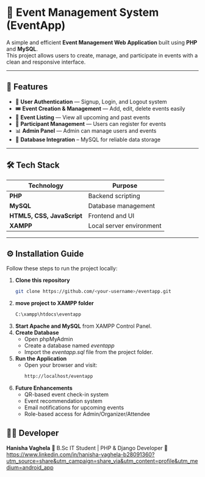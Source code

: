 # 🎉 Event Management System (EventApp)

A simple and efficient **Event Management Web Application** built using **PHP** and **MySQL**.  
This project allows users to create, manage, and participate in events with a clean and responsive interface.

---

## 🚀 Features

- 🧾 **User Authentication** — Signup, Login, and Logout system  
- 🎟️ **Event Creation & Management** — Add, edit, delete events easily  
- 📅 **Event Listing** — View all upcoming and past events  
- 👥 **Participant Management** — Users can register for events  
- 📊 **Admin Panel** — Admin can manage users and events  
- 💾 **Database Integration** – MySQL for reliable data storage
  
---

## 🛠️ Tech Stack

| Technology | Purpose |
|-------------|----------|
| **PHP** | Backend scripting |
| **MySQL** | Database management |
| **HTML5, CSS, JavaScript** | Frontend and UI |
| **XAMPP** | Local server environment |

---

## ⚙️ Installation Guide

Follow these steps to run the project locally:

1. **Clone this repository**
   ```bash
   git clone https://github.com/<your-username>/eventapp.git
2. **move project to XAMPP folder**
   ```bash
   C:\xampp\htdocs\eventapp
3. **Start Apache and MySQL** from XAMPP Control Panel.
4. **Create Database**
   - Open phpMyAdmin
   - Create a database named *eventapp*
   - Import the *eventapp.sql* file from the project folder.
5. **Run the Application**
   - Open your browser and visit:
     ```bash
     http://localhost/eventapp
6. **Future Enhancements**
   - QR-based event check-in system
   - Event recommendation system
   - Email notifications for upcoming events
   - Role-based access for Admin/Organizer/Attendee
## 👩‍💻 Developer

**Hanisha Vaghela**
📍 B.Sc IT Student | PHP & Django Developer
📧 https://www.linkedin.com/in/hanisha-vaghela-b28091360?utm_source=share&utm_campaign=share_via&utm_content=profile&utm_medium=android_app
